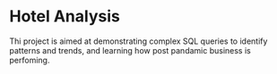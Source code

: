 # Hotel Analysis 
 Thi project is aimed at demonstrating complex SQL queries to identify patterns and trends, and learning how post pandamic business is perfoming.
